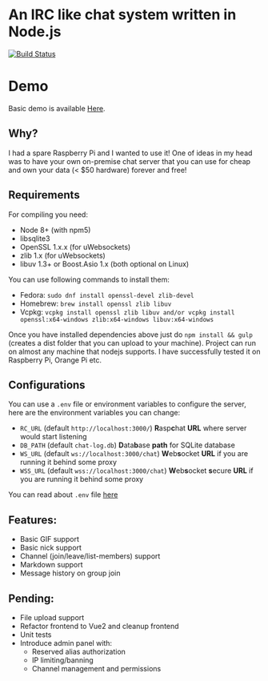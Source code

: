 # An IRC like chat system written in Node.js

[![Build Status](https://semaphoreci.com/api/v1/projects/bb232bf4-f866-4d30-a526-218e9f3aed5b/647934/badge.svg)](https://semaphoreci.com/maxpert/raspchat)

# Demo

Basic demo is available [Here](http://raspchat.com).

## Why?
I had a spare Raspberry Pi and I wanted to use it! One of ideas in my head was to have your own on-premise chat server that you can use for cheap and own your data (< $50 hardware) forever and free!

## Requirements
For compiling you need:
 * Node 8+ (with npm5)
 * libsqlite3
 * OpenSSL 1.x.x (for uWebsockets)
 * zlib 1.x (for uWebsockets)
 * libuv 1.3+ or Boost.Asio 1.x (both optional on Linux)

You can use following commands to install them:
 * Fedora: `sudo dnf install openssl-devel zlib-devel`
 * Homebrew: `brew install openssl zlib libuv`
 * Vcpkg: `vcpkg install openssl zlib libuv and/or vcpkg install openssl:x64-windows zlib:x64-windows libuv:x64-windows`

Once you have installed dependencies above just do `npm install && gulp` (creates a dist folder that you can upload to your machine). Project can run on almost any machine that nodejs supports. I have successfully tested it on Raspberry Pi, Orange Pi etc.

## Configurations

You can use a `.env` file or environment variables to configure the server, here are the environment variables you can change:

 * `RC_URL` (default `http://localhost:3000/`) **R**asp**c**hat **URL** where server would start listening
 * `DB_PATH` (default `chat-log.db`) **D**ata**b**ase **path** for SQLite database
 * `WS_URL` (default `ws://localhost:3000/chat`) **W**eb**s**ocket **URL** if you are running it behind some proxy
 * `WSS_URL` (default `wss://localhost:3000/chat`) **W**eb**s**ocket **s**ecure **URL** if you are running it behind some proxy

You can read about `.env` file [here](https://www.npmjs.com/package/dotenv) 

## Features:

 * Basic GIF support
 * Basic nick support
 * Channel (join/leave/list-members) support
 * Markdown support
 * Message history on group join

## Pending:

 * File upload support
 * Refactor frontend to Vue2 and cleanup frontend
 * Unit tests
 * Introduce admin panel with:
   * Reserved alias authorization
   * IP limiting/banning
   * Channel management and permissions
